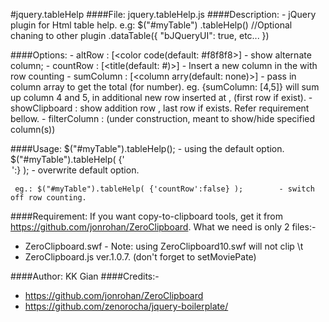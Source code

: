 #jquery.tableHelp
####File: jquery.tableHelp.js
####Description: 
	- jQuery plugin for Html table help.
		e.g: 
		$("#myTable") 
			.tableHelp()
			//Optional chaning to other plugin
			.dataTable({
				"bJQueryUI": true, etc...
			})

####Options: 
	- altRow 		: [<color code(default: #f8f8f8>]	- show alternate column; 
	- countRow		: [<title(default: #)>]				- Insert a new column in the <table> with row counting
	- sumColumn		: [<column arry(default: none)>]		- pass in column array to get the total (for number).
		eg. {sumColumn: [4,5]} will sum up column 4 and 5, in additional new row inserted at <tfoot>, (first row if exist).
	- showClipboard	: show addition row <tfoot>, last row if exists. Refer requirement bellow.
	- filterColumn	: (under construction, meant to show/hide specified column(s))

####Usage:
	 $("#myTable").tableHelp();							- using the default option.
	 $("#myTable").tableHelp( {'<option>':<value>} );	- overwrite default option.
	 
	 eg.: $("#myTable").tableHelp( {'countRow':false} );		- switch off row counting.

####Requirement:
	If you want copy-to-clipboard tools, get it from https://github.com/jonrohan/ZeroClipboard.
	What we need is only 2 files:-

- ZeroClipboard.swf - Note: using ZeroClipboard10.swf will not clip \t 
- ZeroClipboard.js ver.1.0.7. (don't forget to setMoviePate)
	
####Author: KK Gian
####Credits:-
- https://github.com/jonrohan/ZeroClipboard
- https://github.com/zenorocha/jquery-boilerplate/
